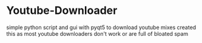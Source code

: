 # Youtube-Downloader
simple python script and gui with pyqt5 to download youtube mixes
created this as most youtube downloaders don't work or are full of bloated spam
